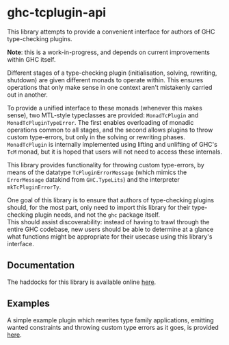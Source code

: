 

# ghc-tcplugin-api

This library attempts to provide a convenient interface for authors of GHC type-checking plugins.    

**Note**: this is a work-in-progress, and depends on current improvements within GHC itself.

Different stages of a type-checking plugin (initialisation, solving, rewriting, shutdown) are given
different monads to operate within. This ensures operations that only make sense in one context
aren't mistakenly carried out in another.    

To provide a unified interface to these monads (whenever this makes sense), two MTL-style typeclasses
are provided: `MonadTcPlugin` and `MonadTcPluginTypeError`. The first enables overloading of
monadic operations common to all stages, and the second allows plugins to throw custom type-errors,
but only in the solving or rewriting phases.   
`MonadTcPlugin` is internally implemented using lifting and unlifting of GHC's `TcM` monad, but it
is hoped that users will not need to access these internals. 

This library provides functionality for throwing custom type-errors, by means of the datatype
`TcPluginErrorMessage` (which mimics the `ErrorMessage` datakind from `GHC.TypeLits`) and the
interpreter `mkTcPluginErrorTy`.    

One goal of this library is to ensure that authors of type-checking plugins should, for the most part,
only need to import this library for their type-checking plugin needs, and not the `ghc` package itself.    
This should assist discoverability: instead of having to trawl through the entire GHC codebase,
new users should be able to determine at a glance what functions might be appropriate for their
usecase using this library's interface.

## Documentation

The haddocks for this library is available online [here](https://sheaf.github.io/ghc-tcplugin-api/).

## Examples

A simple example plugin which rewrites type family applications, emitting wanted constraints and
throwing custom type errors as it goes, is provided [here](examples/RewriterPlugin/plugin/RewriterPlugin.hs).
